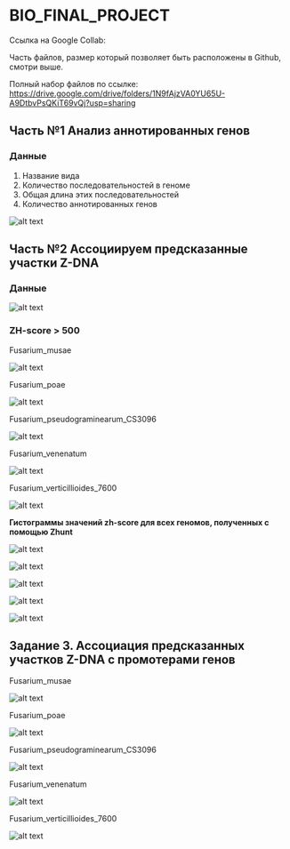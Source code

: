# BIO_FINAL_PROJECT

Ссылка на Google Collab:

Часть файлов, размер который позволяет быть расположены в Github, смотри выше.

Полный набор файлов по ссылке: https://drive.google.com/drive/folders/1N9fAjzVA0YU65U-A9DtbvPsQKiT69vQj?usp=sharing


## Часть №1 Анализ аннотированных генов 

### **Данные**
1) Название вида
2) Количество последовательностей в геноме
3) Общая длина этих последовательностей
4) Количество аннотированных генов

![alt text](table_1.png)


## Часть №2 Ассоциируем предсказанные участки Z-DNA


### **Данные**

![alt text](table_2.png)

### **ZH-score > 500**

Fusarium_musae

![alt text](zhunt_500/z_1.png)


Fusarium_poae

![alt text](zhunt_500/z_2.png)


Fusarium_pseudograminearum_CS3096

![alt text](zhunt_500/z_3.png)


Fusarium_venenatum

![alt text](zhunt_500/z_4.png)


Fusarium_verticillioides_7600

![alt text](zhunt_500/z_5.png)

**Гистограммы значений zh-score для всех геномов, полученных с помощью Zhunt**

![alt text](z_graph/gr_1.png)

![alt text](z_graph/gr_2.png)

![alt text](z_graph/gr_3.png)

![alt text](z_graph/gr_4.png)

![alt text](z_graph/gr_5.png)

## Задание 3. Ассоциация предсказанных участков Z-DNA с промотерами генов

Fusarium_musae

![alt text](Визуализация_1/z_1.png)

Fusarium_poae

![alt text](Визуализация_1/z_2.png)


Fusarium_pseudograminearum_CS3096

![alt text](Визуализация_1/z_3.png)


Fusarium_venenatum

![alt text](Визуализация_1/z_4.png)


Fusarium_verticillioides_7600

![alt text](Визуализация_1/z_5.png)
